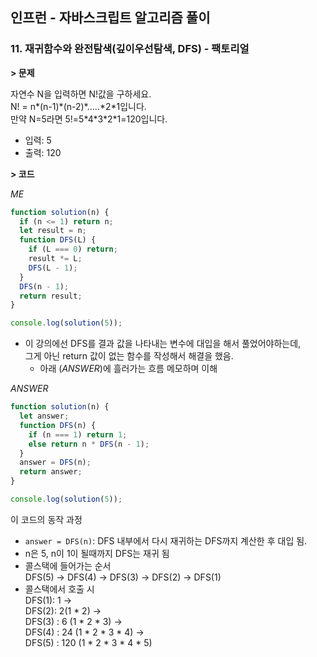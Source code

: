 ## 인프런 - 자바스크립트 알고리즘 풀이

### **11.** 재귀함수와 완전탐색(깊이우선탐색, DFS) - 팩토리얼

**> 문제**

자연수 N을 입력하면 N!값을 구하세요.  
N! = n\*(n-1)\*(n-2)\*.....\*2\*1입니다.  
만약 N=5라면 5!=5\*4\*3\*2\*1=120입니다.

- 입력: 5
- 출력: 120

**> 코드**

_ME_

```js
function solution(n) {
  if (n <= 1) return n;
  let result = n;
  function DFS(L) {
    if (L === 0) return;
    result *= L;
    DFS(L - 1);
  }
  DFS(n - 1);
  return result;
}

console.log(solution(5));
```

- 이 강의에선 DFS를 결과 값을 나타내는 변수에 대입을 해서 풀었어야하는데,  
   그게 아닌 return 값이 없는 함수를 작성해서 해결을 했음.
  - 아래 (_ANSWER_)에 흘러가는 흐름 메모하며 이해

_ANSWER_

```js
function solution(n) {
  let answer;
  function DFS(n) {
    if (n === 1) return 1;
    else return n * DFS(n - 1);
  }
  answer = DFS(n);
  return answer;
}

console.log(solution(5));
```

이 코드의 동작 과정

- `answer = DFS(n)`: DFS 내부에서 다시 재귀하는 DFS까지 계산한 후 대입 됨.
- n은 5, n이 1이 될때까지 DFS는 재귀 됨
- 콜스택에 들어가는 순서  
   DFS(5) -> DFS(4) -> DFS(3) -> DFS(2) -> DFS(1)
- 콜스택에서 호출 시  
   DFS(1): 1 ->  
   DFS(2): 2(1 \* 2) ->  
   DFS(3) : 6 (1 \* 2 \* 3) ->  
   DFS(4) : 24 (1 \* 2 \* 3 \* 4) ->  
   DFS(5) : 120 (1 \* 2 \* 3 \* 4 \* 5)
